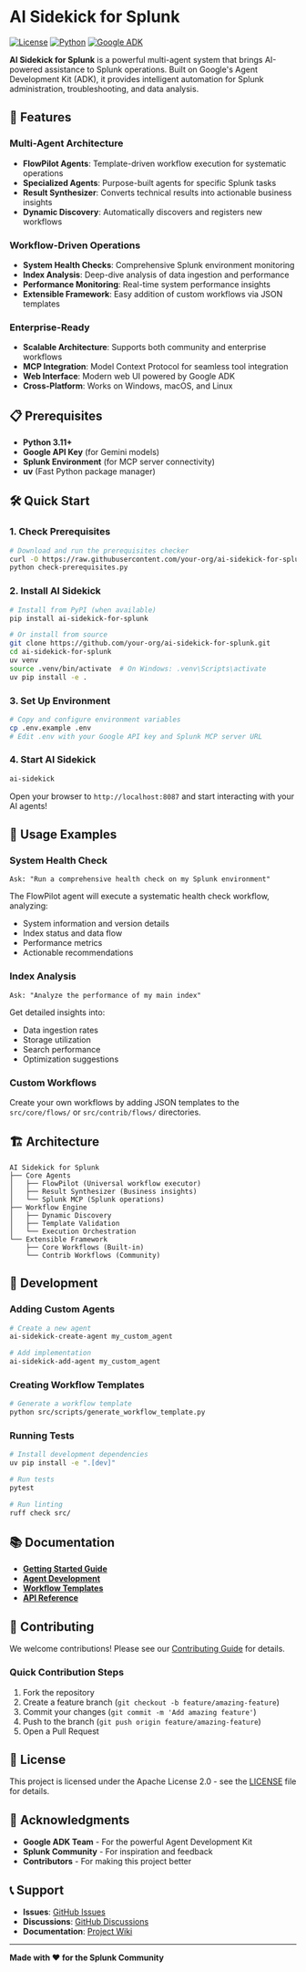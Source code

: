# AI Sidekick for Splunk

[![License](https://img.shields.io/badge/License-Apache%202.0-blue.svg)](https://opensource.org/licenses/Apache-2.0)
[![Python](https://img.shields.io/badge/python-3.11+-blue.svg)](https://www.python.org/downloads/)
[![Google ADK](https://img.shields.io/badge/Google%20ADK-1.11+-green.svg)](https://google.github.io/adk-docs/)

**AI Sidekick for Splunk** is a powerful multi-agent system that brings AI-powered assistance to Splunk operations. Built on Google's Agent Development Kit (ADK), it provides intelligent automation for Splunk administration, troubleshooting, and data analysis.

## 🚀 Features

### **Multi-Agent Architecture**
- **FlowPilot Agents**: Template-driven workflow execution for systematic operations
- **Specialized Agents**: Purpose-built agents for specific Splunk tasks
- **Result Synthesizer**: Converts technical results into actionable business insights
- **Dynamic Discovery**: Automatically discovers and registers new workflows

### **Workflow-Driven Operations**
- **System Health Checks**: Comprehensive Splunk environment monitoring
- **Index Analysis**: Deep-dive analysis of data ingestion and performance
- **Performance Monitoring**: Real-time system performance insights
- **Extensible Framework**: Easy addition of custom workflows via JSON templates

### **Enterprise-Ready**
- **Scalable Architecture**: Supports both community and enterprise workflows
- **MCP Integration**: Model Context Protocol for seamless tool integration
- **Web Interface**: Modern web UI powered by Google ADK
- **Cross-Platform**: Works on Windows, macOS, and Linux

## 📋 Prerequisites

- **Python 3.11+**
- **Google API Key** (for Gemini models)
- **Splunk Environment** (for MCP server connectivity)
- **uv** (Fast Python package manager)

## 🛠️ Quick Start

### 1. **Check Prerequisites**

```bash
# Download and run the prerequisites checker
curl -O https://raw.githubusercontent.com/your-org/ai-sidekick-for-splunk/main/scripts/check-prerequisites.py
python check-prerequisites.py
```

### 2. **Install AI Sidekick**

```bash
# Install from PyPI (when available)
pip install ai-sidekick-for-splunk

# Or install from source
git clone https://github.com/your-org/ai-sidekick-for-splunk.git
cd ai-sidekick-for-splunk
uv venv
source .venv/bin/activate  # On Windows: .venv\Scripts\activate
uv pip install -e .
```

### 3. **Set Up Environment**

```bash
# Copy and configure environment variables
cp .env.example .env
# Edit .env with your Google API key and Splunk MCP server URL
```

### 4. **Start AI Sidekick**

```bash
ai-sidekick
```

Open your browser to `http://localhost:8087` and start interacting with your AI agents!

## 🎯 Usage Examples

### **System Health Check**
```
Ask: "Run a comprehensive health check on my Splunk environment"
```
The FlowPilot agent will execute a systematic health check workflow, analyzing:
- System information and version details
- Index status and data flow
- Performance metrics
- Actionable recommendations

### **Index Analysis**
```
Ask: "Analyze the performance of my main index"
```
Get detailed insights into:
- Data ingestion rates
- Storage utilization
- Search performance
- Optimization suggestions

### **Custom Workflows**
Create your own workflows by adding JSON templates to the `src/core/flows/` or `src/contrib/flows/` directories.

## 🏗️ Architecture

```
AI Sidekick for Splunk
├── Core Agents
│   ├── FlowPilot (Universal workflow executor)
│   ├── Result Synthesizer (Business insights)
│   └── Splunk MCP (Splunk operations)
├── Workflow Engine
│   ├── Dynamic Discovery
│   ├── Template Validation
│   └── Execution Orchestration
└── Extensible Framework
    ├── Core Workflows (Built-in)
    └── Contrib Workflows (Community)
```

## 🔧 Development

### **Adding Custom Agents**

```bash
# Create a new agent
ai-sidekick-create-agent my_custom_agent

# Add implementation
ai-sidekick-add-agent my_custom_agent
```

### **Creating Workflow Templates**

```bash
# Generate a workflow template
python src/scripts/generate_workflow_template.py
```

### **Running Tests**

```bash
# Install development dependencies
uv pip install -e ".[dev]"

# Run tests
pytest

# Run linting
ruff check src/
```

## 📚 Documentation

- **[Getting Started Guide](docs/getting-started/)**
- **[Agent Development](docs/development/)**
- **[Workflow Templates](docs/workflows/)**
- **[API Reference](docs/api/)**

## 🤝 Contributing

We welcome contributions! Please see our [Contributing Guide](CONTRIBUTING.md) for details.

### **Quick Contribution Steps**
1. Fork the repository
2. Create a feature branch (`git checkout -b feature/amazing-feature`)
3. Commit your changes (`git commit -m 'Add amazing feature'`)
4. Push to the branch (`git push origin feature/amazing-feature`)
5. Open a Pull Request

## 📄 License

This project is licensed under the Apache License 2.0 - see the [LICENSE](LICENSE) file for details.

## 🙏 Acknowledgments

- **Google ADK Team** - For the powerful Agent Development Kit
- **Splunk Community** - For inspiration and feedback
- **Contributors** - For making this project better

## 📞 Support

- **Issues**: [GitHub Issues](https://github.com/your-org/ai-sidekick-for-splunk/issues)
- **Discussions**: [GitHub Discussions](https://github.com/your-org/ai-sidekick-for-splunk/discussions)
- **Documentation**: [Project Wiki](https://github.com/your-org/ai-sidekick-for-splunk/wiki)

---

**Made with ❤️ for the Splunk Community**
